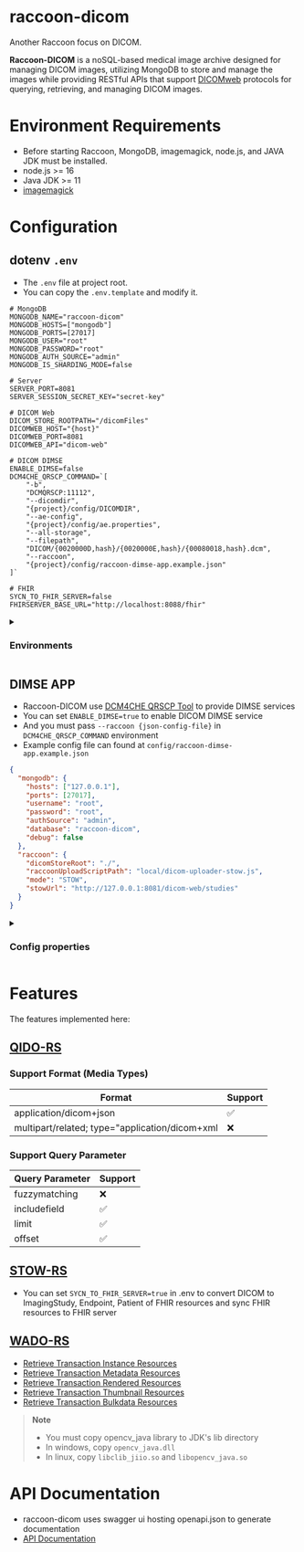 # raccoon-dicom
Another Raccoon focus on DICOM.

**Raccoon-DICOM** is a noSQL-based medical image archive designed for managing DICOM images, utilizing MongoDB to store and manage the images while providing RESTful APIs that support [DICOMweb](https://www.dicomstandard.org/dicomweb/") protocols for querying, retrieving, and managing DICOM images.

# Environment Requirements
- Before starting Raccoon, MongoDB, imagemagick, node.js, and JAVA JDK must be installed.
- node.js >= 16
- Java JDK >= 11
- [imagemagick](https://imagemagick.org/script/download.php)

# Configuration
## dotenv `.env`
- The `.env` file at project root.
- You can copy the `.env.template` and modify it.

```dotenv
# MongoDB
MONGODB_NAME="raccoon-dicom"
MONGODB_HOSTS=["mongodb"]
MONGODB_PORTS=[27017]
MONGODB_USER="root"
MONGODB_PASSWORD="root"
MONGODB_AUTH_SOURCE="admin"
MONGODB_IS_SHARDING_MODE=false

# Server
SERVER_PORT=8081
SERVER_SESSION_SECRET_KEY="secret-key"

# DICOM Web
DICOM_STORE_ROOTPATH="/dicomFiles"
DICOMWEB_HOST="{host}"
DICOMWEB_PORT=8081
DICOMWEB_API="dicom-web"

# DICOM DIMSE
ENABLE_DIMSE=false
DCM4CHE_QRSCP_COMMAND=`[
    "-b",
    "DCMQRSCP:11112",
    "--dicomdir",
    "{project}/config/DICOMDIR",
    "--ae-config",
    "{project}/config/ae.properties",
    "--all-storage",
    "--filepath",
    "DICOM/{0020000D,hash}/{0020000E,hash}/{00080018,hash}.dcm",
    "--raccoon",
    "{project}/config/raccoon-dimse-app.example.json"
]`

# FHIR
SYCN_TO_FHIR_SERVER=false
FHIRSERVER_BASE_URL="http://localhost:8088/fhir"

```

<details>
 <summary><h3>Environments</h3></summary>


| Field Name | Type of Value | Description |
| --- | --- | --- |
| #MongoDB | |
| MONGODB_NAME | string | The name of the MongoDB database. |
| MONGODB_HOSTS | array of strings | A list of hostnames or IP addresses where the MongoDB server is running. |
| MONGODB_PORTS | array of numbers | A list of port numbers corresponding to the MongoDB servers specified in MONGODB_HOSTS. |
| MONGODB_USER | string | The username to use when connecting to the MongoDB server. |
| MONGODB_PASSWORD | string | The password to use when connecting to the MongoDB server. |
| MONGODB_AUTH_SOURCE | string | The name of the MongoDB database to authenticate against. |
| MONGODB_IS_SHARDING_MODE | boolean | A flag indicating whether or not the MongoDB instance is running in sharding mode. |
|#Server | |
| SERVER_PORT | number | The port number on which the server will run.
| SERVER_SESSION_SECRET_KEY | string | The secret key to use for session management.
| #DICOMweb | |
| DICOM_STORE_ROOTPATH | string | The root directory where DICOM files will be stored.
| DICOMWEB_HOST | string | The hostname of the DICOM Web server. Which use to combine 00081190 (Retrieve URL).<br/><br/>You can use {host} in string that will replace to `request.headers.host`
| DICOMWEB_PORT | number | The port number on which the DICOM Web server will run. Which use to combine 00081190 (Retrieve URL)
| #DIMSE | |
| ENABLE_DIMSE | boolean | A flag indicating whether or not the DICOM DIMSE service should be enabled.
| DCM4CHE_QRSCP_COMMAND | string | The command to start the DCM4CHE QRSCP service. Please see the usage from[dcm4che-tool-dcmqrscp](https://github.com/dcm4che/dcm4che/blob/master/dcm4che-tool/dcm4che-tool-dcmqrscp/README.md), and you must pass `--raccoon {json-config-file}` to allow DCM4CHE QRSCP communicate with raccoon.<br/><br/>DIMSE config of racoon please see <a href="#dimse-app">DIMSE APP</a>.<br/><br/>You can use {project} in string that will replace to __dirname


</details>

## DIMSE APP
- Raccoon-DICOM use [DCM4CHE QRSCP Tool](https://github.com/dcm4che/dcm4che/blob/master/dcm4che-tool/dcm4che-tool-dcmqrscp/README.md) to provide DIMSE services
- You can set `ENABLE_DIMSE=true` to enable DICOM DIMSE service
- And you must pass `--raccoon {json-config-file}` in `DCM4CHE_QRSCP_COMMAND` environment
- Example config file can found at `config/raccoon-dimse-app.example.json`

```json
{
  "mongodb": {
    "hosts": ["127.0.0.1"],
    "ports": [27017],
    "username": "root",
    "password": "root",
    "authSource": "admin",
    "database": "raccoon-dicom",
    "debug": false
  },
  "raccoon": {
    "dicomStoreRoot": "./",
    "raccoonUploadScriptPath": "local/dicom-uploader-stow.js",
    "mode": "STOW",
    "stowUrl": "http://127.0.0.1:8081/dicom-web/studies"
  }
}
```

<details>
    <summary><h3>Config properties</h3></summary>

| Field Name | Type of Value | Description |
| --- | --- | --- |
| mongodb.hosts | array of strings | A list of hostnames or IP addresses where the MongoDB server is running. |
| mongodb.ports | array of numbers | A list of port numbers corresponding to the MongoDB servers specified in mongodb.hosts. |
| mongodb.username | string | The username to use when connecting to the MongoDB server. |
| mongodb.password | string | The password to use when connecting to the MongoDB server. |
| mongodb.authSource | string | The name of the MongoDB database to authenticate against. |
| mongodb.database | string | The name of the MongoDB database. |
| mongodb.debug | boolean | A flag indicating whether or not debug mode is enabled for MongoDB. |
| raccoon.dicomStoreRoot | string | The root directory of Raccoon-DICOM that use in C-MOVE <br/><br/>⚠️Please use absolute path|
| raccoon.raccoonUploadScriptPath | string | The path to the DICOM uploader script (i.e. dicom-uploader-stow.js or dicom-uploader.js) of the Raccoon-DICOM. <br/><br/>⚠️Please use absolute path|
| raccoon.mode | string | The mode of operation of upload script ("STOW" or "LOCAL") |
| raccoon.stowUrl | string | The URL for the STOW endpoint of the Raccoon-DICOM. |

</details>

# Features
The features implemented here:
## [QIDO-RS](https://dicom.nema.org/medical/dicom/current/output/html/part18.html#sect_10.6)
### Support Format (Media Types)

Format | Support |
---------|----------|
 application/dicom+json | ✅ | 
 multipart/related; type="application/dicom+xml | ❌ |

### Support Query Parameter

Query Parameter | Support |
---------|----------|
 fuzzymatching | ❌ |
 includefield | ✅ |
 limit | ✅ |
 offset | ✅ |


## [STOW-RS](https://dicom.nema.org/medical/dicom/current/output/html/part18.html#sect_10.5)
- You can set `SYCN_TO_FHIR_SERVER=true` in .env to convert DICOM to ImagingStudy, Endpoint, Patient of FHIR resources and sync FHIR resources to FHIR server
## [WADO-RS](https://dicom.nema.org/medical/dicom/current/output/html/part18.html#sect_10.4.1.1.1)
- [Retrieve Transaction Instance Resources](https://dicom.nema.org/medical/dicom/current/output/html/part18.html#table_10.4.1-1)
- [Retrieve Transaction Metadata Resources](https://dicom.nema.org/medical/dicom/current/output/html/part18.html#table_10.4.1-2)
- [Retrieve Transaction Rendered Resources](https://dicom.nema.org/medical/dicom/current/output/html/part18.html#table_10.4.1-3)
- [Retrieve Transaction Thumbnail Resources](https://dicom.nema.org/medical/dicom/current/output/html/part18.html#table_10.4.1-4)
- [Retrieve Transaction Bulkdata Resources](https://dicom.nema.org/medical/dicom/current/output/html/part18.html#table_10.4.1.5-1)

> **Note**
> - You must copy opencv_java library to JDK's lib directory
> - In windows, copy `opencv_java.dll`
> - In linux, copy `libclib_jiio.so` and `libopencv_java.so`

# API Documentation
- raccoon-dicom uses swagger ui hosting openapi.json to generate documentation
- [API Documentation](https://chinlinlee.github.io/raccoon-dicom/)




